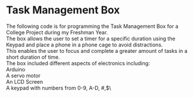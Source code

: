 # Task Management Box
The following code is for programming the Task Management Box for a College Project during my Freshman Year.\
The box allows the user to set a timer for a specific duration using the Keypad and place a phone in a phone cage to avoid distractions.\
This enables the user to focus and complete a greater amount of tasks in a short duration of time.\
The box included different aspects of electronics including:\
Arduino \
A servo motor \
An LCD Screen \
A keypad with numbers from 0-9, A-D, #,$\

